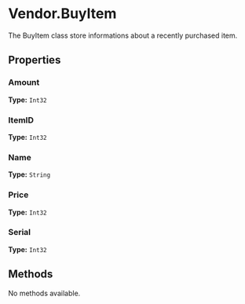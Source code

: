 # Vendor.BuyItem

The BuyItem class store informations about a recently purchased item.

## Properties

### Amount

**Type:** `Int32`

### ItemID

**Type:** `Int32`

### Name

**Type:** `String`

### Price

**Type:** `Int32`

### Serial

**Type:** `Int32`

## Methods

No methods available.

